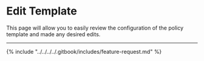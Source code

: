 # Edit Template

This page will allow you to easily review the configuration of the policy template and made any desired edits.

***

{% include "../../../../.gitbook/includes/feature-request.md" %}
